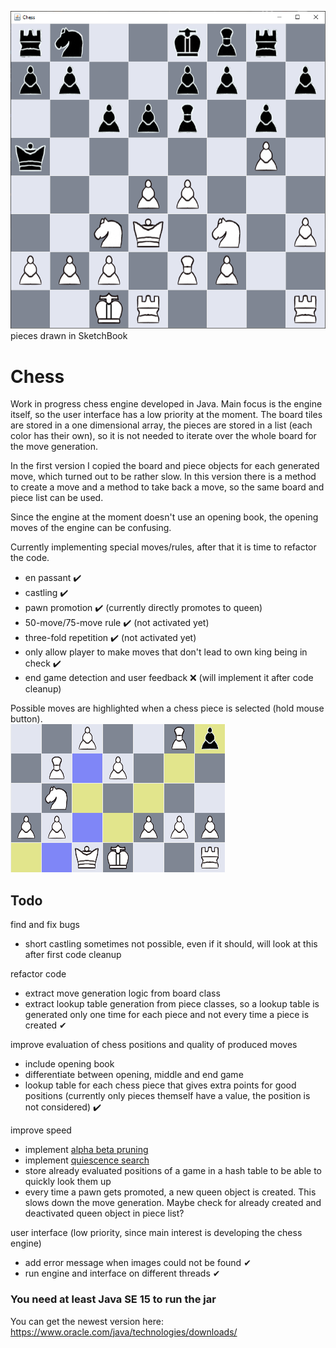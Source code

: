 <img src="readme/board.png" alt="chess board"> pieces drawn in SketchBook

# Chess
Work in progress chess engine developed in Java. Main focus is the engine itself, so the user interface has a low priority at the moment. The board tiles are stored in a one dimensional array, the pieces are stored in a list (each color has their own), so it is not needed to iterate over the whole board for the move generation.

In the first version I copied the board and piece objects for each generated move, which turned out to be rather slow. In this version there is a method to create a move and a method to take back a move, so the same board and piece list can be used.

Since the engine at the moment doesn't use an opening book, the opening moves of the engine can be confusing.


Currently implementing special moves/rules, after that it is time to refactor the code.
- en passant ✔️
- castling ✔️
- pawn promotion ✔️ (currently directly promotes to queen)
- 50-move/75-move rule ✔️ (not activated yet)
- three-fold repetition ✔️ (not activated yet)
- only allow player to make moves that don't lead to own king being in check ✔️
- end game detection and user feedback ❌ (will implement it after code cleanup)


Possible moves are highlighted when a chess piece is selected (hold mouse button).<br>
<img src="readme/highlighting.png" alt="chess board">


## Todo
find and fix bugs<br>
- short castling sometimes not possible, even if it should, will look at this after first code cleanup

refactor code<br>
- extract move generation logic from board class
- extract lookup table generation from piece classes, so a lookup table is generated only one time for each piece and not every time a piece is created ✔


improve evaluation of chess positions and quality of produced moves
- include opening book
- differentiate between opening, middle and end game
- lookup table for each chess piece that gives extra points for good positions (currently only pieces themself have a value, the position is not considered) ✔️


improve speed<br>
- implement <a href="https://en.wikipedia.org/wiki/Alpha%E2%80%93beta_pruning">alpha beta pruning</a>
- implement <a href="https://www.chessprogramming.org/Quiescence_Search">quiescence search</a>
- store already evaluated positions of a game in a hash table to be able to quickly look them up
- every time a pawn gets promoted, a new queen object is created. This slows down the move generation. Maybe check for already created and deactivated queen object in piece list?

user interface (low priority, since main interest is developing the chess engine)<br>
- add error message when images could not be found ✔
- run engine and interface on different threads ✔

### You need at least Java SE 15 to run the jar
You can get the newest version here: https://www.oracle.com/java/technologies/downloads/